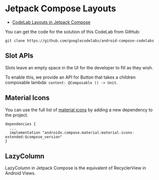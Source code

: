 # Jetpack Compose Layouts
* [CodeLab Layouts in Jetpack Compose](https://developer.android.com/codelabs/jetpack-compose-layouts)

You can get the code for the solution of this CodeLab from GitHub:
```
git clone https://github.com/googlecodelabs/android-compose-codelabs
```

## Slot APIs
Slots leave an empty space in the UI for the developer to fill as they wish.

To enable this, we provide an API for Button that takes a children composable lambda: `content: @Composable () -> Unit`.

## Material Icons
You can use the full list of [material icons](https://fonts.google.com/icons?selected=Material+Icons) by adding a new dependency to the project.
```
dependencies {
  ...
  implementation "androidx.compose.material:material-icons-extended:$compose_version"
}
```

## LazyColumn
LazyColumn in Jetpack Compose is the equivalent of RecyclerView in Android Views.